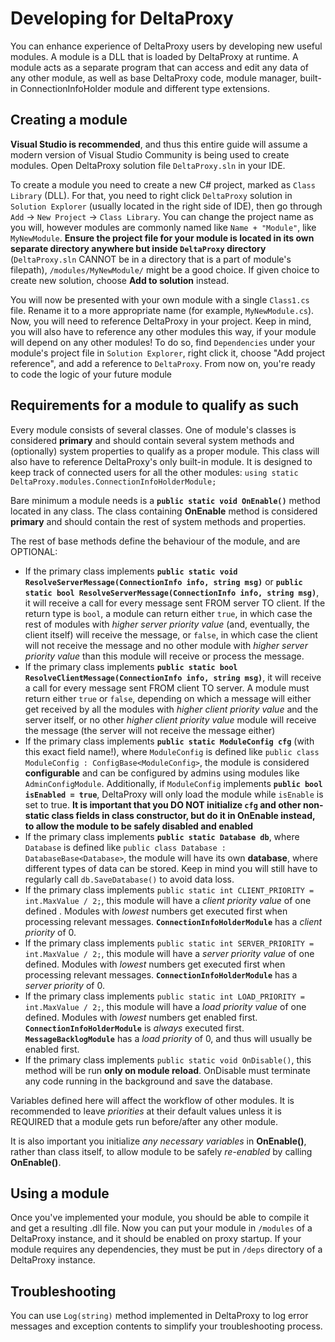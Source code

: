 # Developing for DeltaProxy

You can enhance experience of DeltaProxy users by developing new useful modules. A module is a DLL that is loaded by DeltaProxy at runtime. A module acts as a separate program that can access and edit any data of any other module, as well as base DeltaProxy code, module manager, built-in ConnectionInfoHolder module and different type extensions.

## Creating a module

**Visual Studio is recommended**, and thus this entire guide will assume a modern version of Visual Studio Community is being used to create modules. Open DeltaProxy solution file `DeltaProxy.sln` in your IDE.

To create a module you need to create a new C# project, marked as `Class Library` (DLL). For that, you need to right click `DeltaProxy` solution in `Solution Explorer` (usually located in the right side of IDE), then go through `Add` -> `New Project` -> `Class Library`. You can change the project name as you will, however modules are commonly named like `Name + "Module"`, like `MyNewModule`. **Ensure the project file for your module is located in its own separate directory anywhere but inside `DeltaProxy` directory** (`DeltaProxy.sln` CANNOT be in a directory that is a part of module's filepath), `/modules/MyNewModule/` might be a good choice. If given choice to create new solution, choose **Add to solution** instead.

You will now be presented with your own module with a single `Class1.cs` file. Rename it to a more appropriate name (for example, `MyNewModule.cs`). Now, you will need to reference DeltaProxy in your project. Keep in mind, you will also have to reference any other modules this way, if your module will depend on any other modules! To do so, find `Dependencies` under your module's project file in `Solution Explorer`, right click it, choose "Add project reference", and add a reference to `DeltaProxy`. From now on, you're ready to code the logic of your future module

## Requirements for a module to qualify as such

Every module consists of several classes. One of module's classes is considered **primary** and should contain several system methods and (optionally) system properties to qualify as a proper module. This class will also have to reference DeltaProxy's only built-in module. It is designed to keep track of connected users for all the other modules: `using static DeltaProxy.modules.ConnectionInfoHolderModule;`

Bare minimum a module needs is a **`public static void OnEnable()`** method located in any class. The class containing **OnEnable** method is considered **primary** and should contain the rest of system methods and properties.

The rest of base methods define the behaviour of the module, and are OPTIONAL:
- If the primary class implements **`public static void ResolveServerMessage(ConnectionInfo info, string msg)`** or **`public static bool ResolveServerMessage(ConnectionInfo info, string msg)`**, it will receive a call for every message sent FROM server TO client. If the return type is `bool`, a module can return either `true`, in which case the rest of modules with *higher server priority value* (and, eventually, the client itself) will receive the message, or `false`, in which case the client will not receive the message and no other module with *higher server priority value* than this module will receive or process the message.
- If the primary class implements **`public static bool ResolveClientMessage(ConnectionInfo info, string msg)`**, it will receive a call for every message sent FROM client TO server. A module must return either `true` or `false`, depending on which a message will either get received by all the modules with *higher client priority value* and the server itself, or no other *higher client priority value* module will receive the message (the server will not receive the message either)
- If the primary class implements **`public static ModuleConfig cfg`** (with this exact field name!), where `ModuleConfig` is defined like `public class ModuleConfig : ConfigBase<ModuleConfig>`, the module is considered **configurable** and can be configured by admins using modules like `AdminConfigModule`. Additionally, if `ModuleConfig` implements **`public bool isEnabled = true`**, DeltaProxy will only load the module while `isEnable` is set to true. **It is important that you DO NOT initialize `cfg` and other non-static class fields in class constructor, but do it in OnEnable instead, to allow the module to be safely disabled and enabled**
- If the primary class implements **`public static Database db`**, where `Database` is defined like `public class Database : DatabaseBase<Database>`, the module will have its own **database**, where different types of data can be stored. Keep in mind you will still have to regularly call `db.SaveDatabase()` to avoid data loss.
- If the primary class implements `public static int CLIENT_PRIORITY = int.MaxValue / 2;`, this module will have a *client priority value* of one defined . Modules with *lowest* numbers get executed first when processing relevant messages. **`ConnectionInfoHolderModule`** has a *client priority* of 0.
- If the primary class implements `public static int SERVER_PRIORITY = int.MaxValue / 2;`, this module will have a *server priority value* of one defined. Modules with *lowest* numbers get executed first when processing relevant messages. **`ConnectionInfoHolderModule`** has a *server priority* of 0.
- If the primary class implements `public static int LOAD_PRIORITY = int.MaxValue / 2;`, this module will have a *load priority value* of one defined. Modules with *lowest* numbers get enabled first. **`ConnectionInfoHolderModule`** is *always* executed first. **`MessageBacklogModule`** has a *load priority* of 0, and thus will usually be enabled first.
- If the primary class implements `public static void OnDisable()`, this method will be run **only on module reload**. OnDisable must terminate any code running in the background and save the database.

Variables defined here will affect the workflow of other modules. It is recommended to leave *priorities* at their default values unless it is REQUIRED that a module gets run before/after any other module. 

It is also important you initialize *any necessary variables* in **OnEnable()**, rather than class itself, to allow module to be safely *re-enabled* by calling **OnEnable()**.

## Using a module

Once you've implemented your module, you should be able to compile it and get a resulting .dll file. Now you can put your module in `/modules` of a DeltaProxy instance, and it should be enabled on proxy startup. If your module requires any dependencies, they must be put in `/deps` directory of a DeltaProxy instance.

## Troubleshooting

You can use `Log(string)` method implemented in DeltaProxy to log error messages and exception contents to simplify your troubleshooting process.